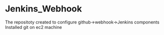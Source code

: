 # Jenkins_Webhook



The repositoty created to configure github->webhook->Jenkins components
Installed git on ec2 machine 
